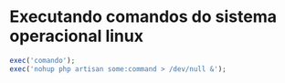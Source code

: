 # Executando comandos do sistema operacional linux
```php
exec('comando');
exec('nohup php artisan some:command > /dev/null &');
```
